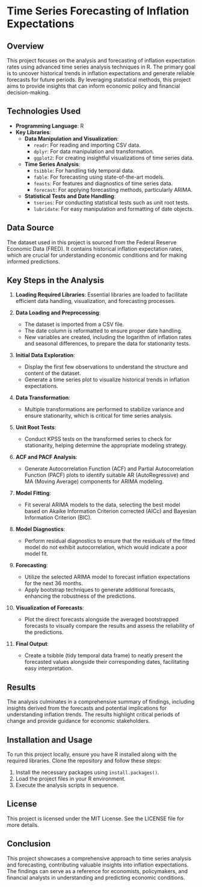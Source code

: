 # Time Series Forecasting of Inflation Expectations

## Overview
This project focuses on the analysis and forecasting of inflation expectation rates using advanced time series analysis techniques in R. The primary goal is to uncover historical trends in inflation expectations and generate reliable forecasts for future periods. By leveraging statistical methods, this project aims to provide insights that can inform economic policy and financial decision-making.

## Technologies Used
- **Programming Language**: R
- **Key Libraries**: 
  - **Data Manipulation and Visualization**: 
    - `readr`: For reading and importing CSV data.
    - `dplyr`: For data manipulation and transformation.
    - `ggplot2`: For creating insightful visualizations of time series data.
  - **Time Series Analysis**: 
    - `tsibble`: For handling tidy temporal data.
    - `fable`: For forecasting using state-of-the-art models.
    - `feasts`: For features and diagnostics of time series data.
    - `forecast`: For applying forecasting methods, particularly ARIMA.
  - **Statistical Tests and Date Handling**: 
    - `tseries`: For conducting statistical tests such as unit root tests.
    - `lubridate`: For easy manipulation and formatting of date objects.

## Data Source
The dataset used in this project is sourced from the Federal Reserve Economic Data (FRED). It contains historical inflation expectation rates, which are crucial for understanding economic conditions and for making informed predictions.

## Key Steps in the Analysis
1. **Loading Required Libraries**: Essential libraries are loaded to facilitate efficient data handling, visualization, and forecasting processes.
  
2. **Data Loading and Preprocessing**: 
   - The dataset is imported from a CSV file.
   - The date column is reformatted to ensure proper date handling.
   - New variables are created, including the logarithm of inflation rates and seasonal differences, to prepare the data for stationarity tests.

3. **Initial Data Exploration**: 
   - Display the first few observations to understand the structure and content of the dataset.
   - Generate a time series plot to visualize historical trends in inflation expectations.

4. **Data Transformation**: 
   - Multiple transformations are performed to stabilize variance and ensure stationarity, which is critical for time series analysis.

5. **Unit Root Tests**: 
   - Conduct KPSS tests on the transformed series to check for stationarity, helping determine the appropriate modeling strategy.

6. **ACF and PACF Analysis**: 
   - Generate Autocorrelation Function (ACF) and Partial Autocorrelation Function (PACF) plots to identify suitable AR (AutoRegressive) and MA (Moving Average) components for ARIMA modeling.

7. **Model Fitting**: 
   - Fit several ARIMA models to the data, selecting the best model based on Akaike Information Criterion corrected (AICc) and Bayesian Information Criterion (BIC).

8. **Model Diagnostics**: 
   - Perform residual diagnostics to ensure that the residuals of the fitted model do not exhibit autocorrelation, which would indicate a poor model fit.

9. **Forecasting**: 
   - Utilize the selected ARIMA model to forecast inflation expectations for the next 36 months.
   - Apply bootstrap techniques to generate additional forecasts, enhancing the robustness of the predictions.

10. **Visualization of Forecasts**: 
    - Plot the direct forecasts alongside the averaged bootstrapped forecasts to visually compare the results and assess the reliability of the predictions.

11. **Final Output**: 
    - Create a tsibble (tidy temporal data frame) to neatly present the forecasted values alongside their corresponding dates, facilitating easy interpretation.

## Results
The analysis culminates in a comprehensive summary of findings, including insights derived from the forecasts and potential implications for understanding inflation trends. The results highlight critical periods of change and provide guidance for economic stakeholders.

## Installation and Usage
To run this project locally, ensure you have R installed along with the required libraries. Clone the repository and follow these steps:
1. Install the necessary packages using `install.packages()`.
2. Load the project files in your R environment.
3. Execute the analysis scripts in sequence.

## License
This project is licensed under the MIT License. See the LICENSE file for more details.

## Conclusion
This project showcases a comprehensive approach to time series analysis and forecasting, contributing valuable insights into inflation expectations. The findings can serve as a reference for economists, policymakers, and financial analysts in understanding and predicting economic conditions.
